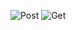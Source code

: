 ![Post](https://github.com/user-attachments/assets/6c8aafc8-3c38-4a36-bf3b-5f75993566b0)
![Get](https://github.com/user-attachments/assets/865b15d4-e05a-42b9-99f3-f5c80ba142e8)
